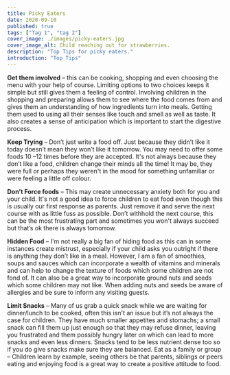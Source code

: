 ```yaml
---
title: Picky Eaters
date: 2020-09-10
published: true
tags: ["Tag 1", "tag 2"]
cover_image: ./images/picky-eaters.jpg
cover_image_alt: Child reaching out for strawberries.
description: "Top Tips for picky eaters."
introduction: "Top Tips"
---
```


**Get them involved** – this can be cooking, shopping and even choosing the menu with your help of course. Limiting options to two choices keeps it simple but still gives them a feeling of control. Involving children in the shopping and preparing allows them to see where the food comes from and gives them an understanding of how ingredients turn into meals. Getting them used to using all their senses like touch and smell as well as taste. It also creates a sense of anticipation which is important to start the digestive process.

**Keep Trying** – Don’t just write a food off. Just because they didn’t like it today doesn’t mean they won’t like it tomorrow. You may need to offer some foods 10 –12 times before they are accepted. It's not always because they don’t like a food, children change their minds all the time! It may be, they were full or perhaps they weren't in the mood for something unfamiliar or were feeling a little off colour.

**Don’t Force foods** – This may create unnecessary anxiety both for you and your child. It's not a good idea to force children to eat food even though this is usually our first response as parents. Just remove it and serve the next course with as little fuss as possible. Don’t withhold the next course, this can be the most frustrating part and sometimes you won't always succeed but that’s ok there is always tomorrow.

**Hidden Food** – I'm not really a big fan of hiding food as this can in some instances create mistrust, especially if your child asks you outright if there is anything they don’t like in a meal. However, I am a fan of smoothies, soups and sauces which can incorporate a wealth of vitamins and minerals and can help to change the texture of foods which some children are not fond of. It can also be a great way to incorporate ground nuts and seeds which some children may not like. When adding nuts and seeds be aware of allergies and be sure to inform any visiting guests.

**Limit Snacks** – Many of us grab a quick snack while we are waiting for dinner/lunch to be cooked, often this isn't an issue but it’s not always the case for children. They have much smaller appetites and stomachs; a small snack can fill them up just enough so that they may refuse dinner, leaving you frustrated and them possibly hungry later on which can lead to more snacks and even less dinners. Snacks tend to be less nutrient dense too so if you do give snacks make sure they are balanced.
Eat as a family or group – Children learn by example, seeing others be that parents, siblings or peers eating and enjoying food is a great way to create a positive attitude to food.
